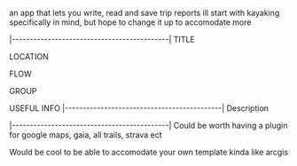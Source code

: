 an app that lets you write, read and save trip reports
ill start with kayaking specifically in mind, but hope to change it up to accomodate more

|--------------------------------------------|
TITLE

LOCATION

FLOW

GROUP

USEFUL INFO
|--------------------------------------------|
Description

|--------------------------------------------|
Could be worth having a plugin for google maps, gaia, all trails, strava ect

Would be cool to be able to accomodate your own template kinda like arcgis